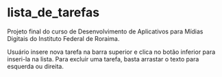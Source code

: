 # lista_de_tarefas

Projeto final do curso de Desenvolvimento de Aplicativos para Mídias Digitais do Instituto Federal de Roraima.

Usuário insere nova tarefa na barra superior e clica no botão inferior para inseri-la na lista.
Para excluir uma tarefa, basta arrastar o texto para esquerda ou direita.
